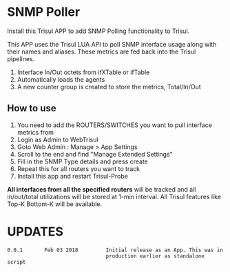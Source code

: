 # SNMP Poller

Install this Trisul APP to add SNMP Polling functionality to Trisul.

This APP uses the Trisul LUA API to poll SNMP interface usage along with their names and aliases. These metrics are fed back into the Trisul pipelines.

1. Interface In/Out octets  from ifXTable or ifTable
2. Automatically loads the agents 
3. A new counter group is created to store the metrics, Total/In/Out 


## How to use 

1. You need to add the ROUTERS/SWITCHES you want to pull interface metrics from
2. Login as Admin to WebTrisul
3. Goto Web Admin : Manage > App Settings 
4. Scroll to the end and find "Manage Extended Settings"
5. Fill in the SNMP Type details and press create
6. Repeat this for all routers you want to track
7. Install this app and restart Trisul-Probe

**All interfaces from all the specified routers** will be tracked and all in/out/total utilizations will be stored at 1-min interval. All Trisul features like Top-K Bottom-K will be available. 


UPDATES
=======

````
0.0.1		Feb 03 2018			Initial release as an App. This was in 
                                production earlier as standalone script 
````



